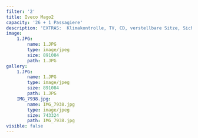 ```yaml
---
filter: '2'
title: Iveco Mago2
capacity: '26 + 1 Passagiere'
description: 'EXTRAS:  Klimakontrolle, TV, CD, verstellbare Sitze, Sicherheitsgurt'
image:
    1.JPG:
        name: 1.JPG
        type: image/jpeg
        size: 891084
        path: 1.JPG
gallery:
    1.JPG:
        name: 1.JPG
        type: image/jpeg
        size: 891084
        path: 1.JPG
    IMG_7938.jpg:
        name: IMG_7938.jpg
        type: image/jpeg
        size: 743324
        path: IMG_7938.jpg
visible: false
---
```

